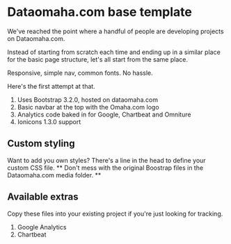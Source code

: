 Dataomaha.com base template
===========================
  
We've reached the point where a handful of people are developing projects on Dataomaha.com. 

Instead of starting from scratch each time and ending up in a similar place for the basic page structure, let's all start from the same place.

Responsive, simple nav, common fonts. No hassle.

Here's the first attempt at that.

<ol>
<li>Uses Bootstrap 3.2.0, hosted on dataomaha.com</li>
<li>Basic navbar at the top with the Omaha.com logo</li>
<li>Analytics code baked in for Google, Chartbeat and Omniture</li>
<li>Ionicons 1.3.0 support</li>
</ol>

Custom styling
---------------

Want to add you own styles? There's a line in the head to define your custom CSS file. ** Don't mess with the original Boostrap files in the Dataomaha.com media folder. **

Available extras
-----------------

Copy these files into your existing project if you're just looking for tracking.
<ol>
<li>Google Analytics</li>
<li>Chartbeat</li>
</ol>
